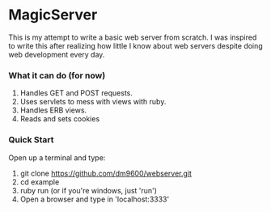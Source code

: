 MagicServer
=========

This is my attempt to write a basic web server from scratch. I was inspired to write this after realizing how little I know about web servers despite doing web development every day.

### What it can do (for now)

1. Handles GET and POST requests. 
2. Uses servlets to mess with views with ruby. 
3. Handles ERB views.
4. Reads and sets cookies

### Quick Start

Open up a terminal and type:

1. git clone https://github.com/dm9600/webserver.git
2. cd example
3. ruby run (or if you're windows, just 'run')
4. Open a browser and type in 'localhost:3333'
